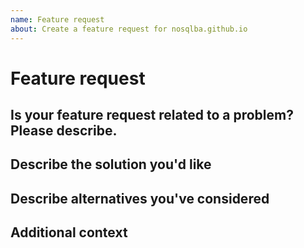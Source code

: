 ```yaml
---
name: Feature request
about: Create a feature request for nosqlba.github.io
---
```


# Feature request

## Is your feature request related to a problem? Please describe.

<!-- A clear and concise description of what you want and what your use case is -->

## Describe the solution you'd like

<!-- A clear and concise description of what you want to happen -->

## Describe alternatives you've considered

<!-- A clear and concise description of any alternative solutions or features you've considered -->

## Additional context

<!-- Add any other context or screenshots about the feature request here -->
